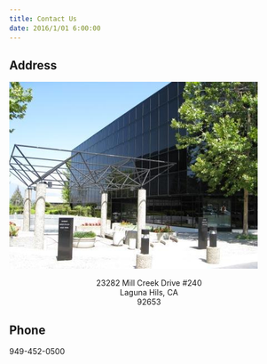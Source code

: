 ```yaml
---
title: Contact Us
date: 2016/1/01 6:00:00
---
```

## Address
![](/images/office_with_fountain.jpg)
<div style="text-align: center;">23282 Mill Creek Drive #240</div>
<div style="text-align: center;">Laguna Hils, CA</div>
<div style="text-align: center;">92653</div>

## Phone
949-452-0500
